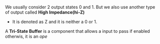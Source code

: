 We usually consider 2 output states 0 and 1. But we also use another type of output called **High Impedance(hi-Z)** 
- It is denoted as Z and it is neither a 0 or 1.

A **Tri-State Buffer** is a component that allows a input to pass if enabled otherwis, it is an *ope*